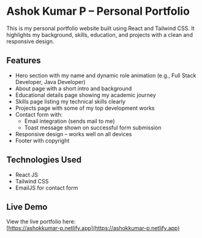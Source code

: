 # Ashok Kumar P – Personal Portfolio

This is my personal portfolio website built using React and Tailwind CSS. It highlights my background, skills, education, and projects with a clean and responsive design.

## Features

- Hero section with my name and dynamic role animation (e.g., Full Stack Developer, Java Developer)
- About page with a short intro and background
- Educational details page showing my academic journey
- Skills page listing my technical skills clearly
- Projects page with some of my top development works
- Contact form with:
  - Email integration (sends mail to me)
  - Toast message shown on successful form submission
- Responsive design – works well on all devices
- Footer with copyright

## Technologies Used

- React JS
- Tailwind CSS
- EmailJS for contact form

## Live Demo

View the live portfolio here:  
[https://ashokkumar-p.netlify.app](https://ashokkumar-p.netlify.app)

